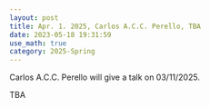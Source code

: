 ```yaml
---
layout: post
title: Apr. 1. 2025, Carlos A.C.C. Perello, TBA
date: 2023-05-18 19:31:59
use_math: true
category: 2025-Spring
---
```

 
Carlos A.C.C. Perello will give a talk on 03/11/2025.

TBA
